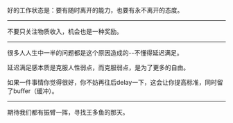 
好的工作状态是：要有随时离开的能力，也要有永不离开的态度。

---

不要只关注物质收入，机会也是一种奖励。

---

很多人人生中一半的问题都是这个原因造成的--不懂得延迟满足。

延迟满足感本质是克服人性弱点，而克服弱点，是为了更多的自由。

如果一件事情你觉得很好，你不妨再往后delay一下，这会让你提高标准，同时留了buffer（缓冲）。

---

期待我们都有振臂一挥，寻找王多鱼的那天。